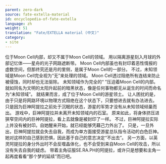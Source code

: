 ```yaml
---
parent: zero-dark
source: fate-extella-material
id: encyclopedia-of-fate-extella
language: zh
weight: 51
translation: "Fate/EXTELLA material (中文)"
category:
- site
---
```


位于Moon Cell内部，却又不属于Moon Cell的领域。
用以隔离游星刻入月球的外部记忆体——星舟的光子网路遮断带。
Moon Cell内部虽也有封印着恶性情报的虚数空间，但那终究还是月的里侧，是属于Moon Cell的一部分。
不过，未知领域是Moon Cell完全视为“无”来处理的领域。
Moon Cell透过阻绝所有连结来防止被侵蚀，同时却也无法驱除。
未知领域作为完全的“ ”压迫着Moon Cell的内部。
就如同名为文明的太阳升起前的暗黑状态，像是任何事物都无从诞生的时间而命名为“未知领域”。
就结果而言，成了位于Moon Cell的游星领土。
让人困扰的是，由于只是将网路环境以物理方式阻绝在这个状态下，只要想进去就有办法进去。
只是因为巨神阿提拉之前处于沉眠的状态，游星的军势才没有从未知领域倾巢而出。
游戏中，巨神阿提拉并未离开未知领域内的石室。
原来如此，将身体挤压进狭窄空间内的巨神阿提拉，看上去就像是被封印了一样。
不过，巨神阿提拉实际上并没有被封印。自她醒来开始，就已经能够凭藉己力外出了。
只是，一旦外出，巨神阿提拉就会失去自我，而成为单方面接受游星总队指令活动的白色巨神。她对这样的自己感到恐惧，因此基于自己的意志决定“不出去”。
另一方面，以英灵阿提拉的身分外出时不会反噬晶体化，也不会受到来自Moon Cell的攻击，所以没有失去自我的疑虑。
带着主角征服SE.RA.PH的阿提拉，或许只是想要和主角一起再度看看“那个梦的延续”而已吧。
